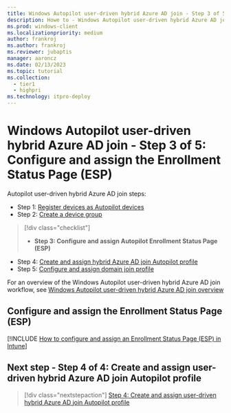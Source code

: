 ```yaml
---
title: Windows Autopilot user-driven hybrid Azure AD join - Step 3 of 5 - Configure and assign the Enrollment Status Page (ESP)
description: Howe to - Windows Autopilot user-driven hybrid Azure AD join - Step 3 of 5 - Configure and assign the Enrollment Status Page (ESP).
ms.prod: windows-client
ms.localizationpriority: medium
author: frankroj
ms.author: frankroj
ms.reviewer: jubaptis
manager: aaroncz
ms.date: 02/13/2023
ms.topic: tutorial
ms.collection: 
  - tier1
  - highpri
ms.technology: itpro-deploy
---
```


# Windows Autopilot user-driven hybrid Azure AD join - Step 3 of 5: Configure and assign the Enrollment Status Page (ESP)

Autopilot user-driven hybrid Azure AD join steps:
- Step 1: [Register devices as Autopilot devices](autopilot-user-driven-haad-1-register-device.md)
- Step 2: [Create a device group](autopilot-user-driven-haad-2-create-device-group.md)
> [!div class="checklist"]
> - **Step 3: Configure and assign Autopilot Enrollment Status Page (ESP)**
- Step 4: [Create and assign hybrid Azure AD join Autopilot profile](autopilot-user-driven-haad-4-create-and-assign-autopilot-profile.md)
- Step 5: [Configure and assign domain join profile](autopilot-user-driven-haad-5-create-and-assign-domain-join-profile.md)

For an overview of the Windows Autopilot user-driven hybrid Azure AD join workflow, see [Windows Autopilot user-driven hybrid Azure AD join overview](autopilot-user-driven-aadj-workflow.md)

## Configure and assign the Enrollment Status Page (ESP)

[!INCLUDE [How to configure and assign an Enrollment Status Page (ESP) in Intune](includes/configure-and-assign-esp.md)]

## Next step - Step 4 of 4: Create and assign user-driven hybrid Azure AD join Autopilot profile

> [!div class="nextstepaction"]
> [Step 4: Create and assign user-driven hybrid Azure AD join Autopilot profile](autopilot-user-driven-haad-4-create-and-assign-autopilot-profile.md)
